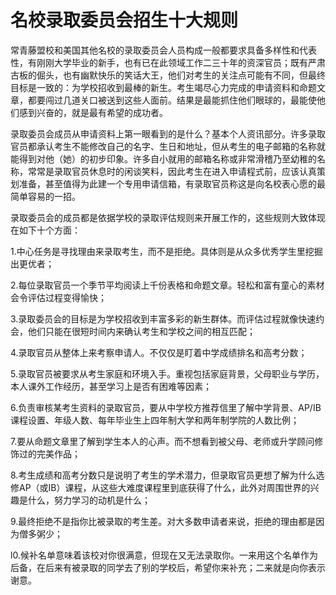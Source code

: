 # 名校录取委员会招生十大规则

常青藤盟校和美国其他名校的录取委员会人员构成一般都要求具备多样性和代表性，有刚刚大学毕业的新手，也有已在此领域工作二三十年的资深官员；既有严肃古板的倔头，也有幽默快乐的笑话大王，他们对考生的关注点可能有不同，但最终目标是一致的：为学校招收到最棒的新生。考生竭尽心力完成的申请资料和命题文章，都要闯过几道关口被送到这些人面前。结果是最能抓住他们眼球的，最能使他们感到兴奋的，就是最有希望的成功者。

录取委员会成员从申请资料上第一眼看到的是什么？基本个人资讯部分。许多录取官员都承认考生不能修改自己的名字、生日和地址，但从考生的电子邮箱的名称就能得到对他（她）的初步印象。许多自小就用的邮箱名称或非常滑稽乃至幼稚的名称，常常是录取官员休息时的闲谈笑料，因此考生在进入申请程式前，应该认真策划准备，甚至值得为此建一个专用申请信箱，有录取官员称这是向名校表心愿的最简单容易的一招。

录取委员会的成员都是依据学校的录取评估规则来开展工作的，这些规则大致体现在如下十个方面：

1.中心任务是寻找理由来录取考生，而不是拒绝。具体则是从众多优秀学生里挖掘出更优者；

2.每位录取官员一个季节平均阅读上千份表格和命题文章。轻松和富有童心的素材会令评估过程变得愉快；

3.录取委员会的目标是为学校招收到丰富多彩的新生群体。而评估过程就像快速约会，他们只能在很短时间内来确认考生和学校之间的相互匹配；

4.录取官员从整体上来考察申请人。不仅仅是盯着中学成绩排名和高考分数；

5.录取官员被要求从考生家庭和环境入手。重视包括家庭背景，父母职业与学历，本人课外工作经历，甚至学习上是否有困难等因素；

6.负责审核某考生资料的录取官员，要从中学校方推荐信里了解中学背景、AP/IB课程设置、年级人数、每年毕业生上四年制大学和两年制学院的人数比例；

7.要从命题文章里了解到学生本人的心声。而不想看到被父母、老师或升学顾问修饰过的完美作品；

8.考生成绩和高考分数只是说明了考生的学术潜力，但录取官员更想了解为什么选修AP（或IB）课程，从这些大难度课程里到底获得了什么，此外对周围世界的兴趣是什么，努力学习的动机是什么；

9.最终拒绝不是指你比被录取的考生差。对大多数申请者来说，拒绝的理由都是因为僧多粥少；

l0.候补名单意味着该校对你很满意，但现在又无法录取你。一来用这个名单作为后备，在后来有被录取的同学去了别的学校后，希望你来补充；二来就是向你表示谢意。